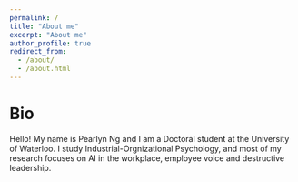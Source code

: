 ```yaml
---
permalink: /
title: "About me"
excerpt: "About me"
author_profile: true
redirect_from: 
  - /about/
  - /about.html
---
```


Bio
======
Hello! My name is Pearlyn Ng and I am a Doctoral student at the University of Waterloo. I study Industrial-Orgnizational Psychology, and most of my research focuses on AI in the workplace, employee voice and destructive leadership. 